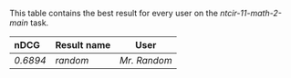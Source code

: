 This table contains the best result for every user on the *ntcir-11-math-2-main* task.

| nDCG | Result name | User |
|:-----|:------------|------|
| *0.6894* | *random* | *Mr. Random* |
